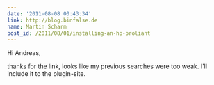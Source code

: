 ```yaml
---
date: '2011-08-08 00:43:34'
link: http://blog.binfalse.de
name: Martin Scharm
post_id: /2011/08/01/installing-an-hp-proliant
---
```


Hi Andreas,

thanks for the link, looks like my previous searches were too weak. I'll include it to the plugin-site.